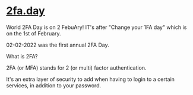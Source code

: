 # [2fa.day](https://2fa.day) 
World 2FA Day is on 2 FebuAry!
IT's after "Change your 1FA day" which is on the 1st of February.

02-02-2022 was the first annual 2FA Day.

What is 2FA?

2FA (or MFA) stands for 2 (or multi) factor authentication.

It's an extra layer of security to add when having to login to a certain services, in addition to your password.
